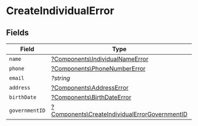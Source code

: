 # CreateIndividualError


## Fields

| Field                                                                                                         | Type                                                                                                          | Required                                                                                                      | Description                                                                                                   |
| ------------------------------------------------------------------------------------------------------------- | ------------------------------------------------------------------------------------------------------------- | ------------------------------------------------------------------------------------------------------------- | ------------------------------------------------------------------------------------------------------------- |
| `name`                                                                                                        | [?Components\IndividualNameError](../../Models/Components/IndividualNameError.md)                             | :heavy_minus_sign:                                                                                            | N/A                                                                                                           |
| `phone`                                                                                                       | [?Components\PhoneNumberError](../../Models/Components/PhoneNumberError.md)                                   | :heavy_minus_sign:                                                                                            | N/A                                                                                                           |
| `email`                                                                                                       | *?string*                                                                                                     | :heavy_minus_sign:                                                                                            | N/A                                                                                                           |
| `address`                                                                                                     | [?Components\AddressError](../../Models/Components/AddressError.md)                                           | :heavy_minus_sign:                                                                                            | N/A                                                                                                           |
| `birthDate`                                                                                                   | [?Components\BirthDateError](../../Models/Components/BirthDateError.md)                                       | :heavy_minus_sign:                                                                                            | N/A                                                                                                           |
| `governmentID`                                                                                                | [?Components\CreateIndividualErrorGovernmentID](../../Models/Components/CreateIndividualErrorGovernmentID.md) | :heavy_minus_sign:                                                                                            | N/A                                                                                                           |